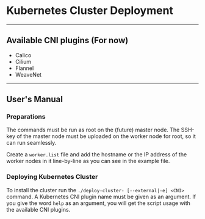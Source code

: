 # Kubernetes Cluster Deployment

****

## Available CNI plugins (For now)

* Calico
* Cilium
* Flannel
* WeaveNet

****

## User's Manual

### Preparations
The commands must be run as root on the (future) master node. The SSH-key of the master node must be uploaded
on the worker node for root, so it can run seamlessly.

Create a `worker.list` file and add the hostname or the IP address of the worker nodes in it line-by-line
as you can see in the example file.

### Deploying Kubernetes Cluster
To install the cluster run the `./deploy-cluster- [--external|-e] <CNI>` command. A Kubernetes CNI plugin name
must be given as an argument. If you give the word `help` as an argument, you will get the script usage
with the available CNI plugins.

